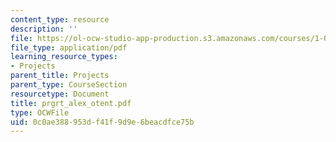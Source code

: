 ```yaml
---
content_type: resource
description: ''
file: https://ol-ocw-studio-app-production.s3.amazonaws.com/courses/1-054-mechanics-and-design-of-concrete-structures-spring-2004/0c0ae388953df41f9d9e6beacdfce75b_prgrt_alex_otent.pdf
file_type: application/pdf
learning_resource_types:
- Projects
parent_title: Projects
parent_type: CourseSection
resourcetype: Document
title: prgrt_alex_otent.pdf
type: OCWFile
uid: 0c0ae388-953d-f41f-9d9e-6beacdfce75b
---
```

